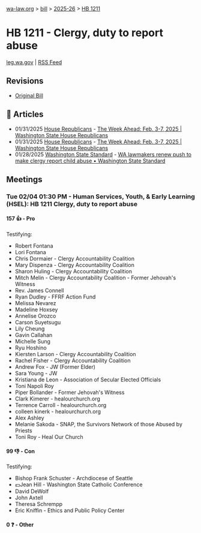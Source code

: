 [wa-law.org](/) > [bill](/bill/) > [2025-26](/bill/2025-26/) > [HB 1211](/bill/2025-26/hb/1211/)

# HB 1211 - Clergy, duty to report abuse
[leg.wa.gov](https://app.leg.wa.gov/billsummary?BillNumber=1211&Year=2025&Initiative=false) | [RSS Feed](./rss.xml)

## Revisions
* [Original Bill](1/)

## 📰 Articles
* 01/31/2025 [House Republicans](/org/house_republicans/) - [The Week Ahead: Feb. 3-7, 2025 | Washington State House Republicans](http://houserepublicans.wa.gov/week/the-week-ahead-feb-3-7-2025/#:~:text=HB%201211)
* 01/31/2025 [House Republicans](/org/house_republicans/) - [The Week Ahead: Feb. 3-7, 2025 | Washington State House Republicans](https://houserepublicans.wa.gov/week/the-week-ahead-feb-3-7-2025/#:~:text=HB%201211)
* 01/28/2025 [Washington State Standard](/org/washington_state_standard/) - [WA lawmakers renew push to make clergy report child abuse • Washington State Standard](https://washingtonstatestandard.com/2025/01/28/washington-lawmakers-renew-push-to-make-clergy-report-child-abuse/#:~:text=House%20Bill%201211)

## Meetings
### Tue 02/04 01:30 PM - Human Services, Youth, & Early Learning (HSEL): HB 1211 Clergy, duty to report abuse
#### 157 👍 - Pro
Testifying:
* Robert Fontana
* Lori Fontana
* Chris Dormaier - Clergy Accountability Coalition
* Mary Dispenza - Clergy Accountability Coalition
* Sharon Huling - Clergy Accountability Coalition
* Mitch Melin - Clergy Accountability Coalition - Former Jehovah's Witness
* Rev. James Connell
* Ryan Dudley - FFRF Action Fund
* Melissa Nevarez
* Madeline Hoxsey
* Annelise Orozco
* Carson Suyetsugu
* Lily Cheung
* Gavin Callahan
* Michelle Sung
* Ryu Hoshino
* Kiersten Larson - Clergy Accountability Coalition
* Rachel Fisher - Clergy Accountability Coalition
* Andrew Fox - JW (Former Elder)
* Sara Young - JW
* Kristiana de Leon - Association of Secular Elected Officials
* Toni Napoli Roy
* Piper Bollander - Former Jehovah's Witness
* Clark Kimerer - healourchurch.org
* Terrence Carroll - healourchurch.org
* colleen kinerk - healourchurch.org
* Alex Ashley
* Melanie Sakoda - SNAP, the Survivors Network of those Abused by Priests
* Toni Roy - Heal Our Church

#### 99 👎 - Con
Testifying:
* Bishop Frank Schuster - Archdiocese of Seattle
* 💵Jean Hill - Washington State Catholic Conference
* David DeWolf
* John Axtell
* Theresa Schrempp
* Eric Kniffin - Ethics and Public Policy Center

#### 0 ❓ - Other
